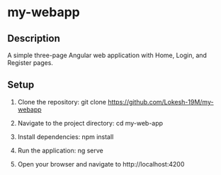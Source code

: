 # my-webapp

## Description

A simple three-page Angular web application with Home, Login, and Register pages.

## Setup

1. Clone the repository:
   git clone https://github.com/Lokesh-19M/my-webapp

2. Navigate to the project directory:
cd my-web-app

3. Install dependencies:
npm install

4. Run the application:
ng serve

5. Open your browser and navigate to http://localhost:4200
